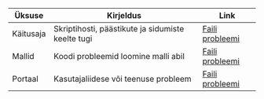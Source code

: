 Üksuse | Kirjeldus | Link
---------|-------|-----------
Käitusaja | Skriptihosti, päästikute ja sidumiste keelte tugi  | [Faili probleemi](https://github.com/Azure/azure-webjobs-sdk-script/issues)
Mallid | Koodi probleemid loomine malli abil | [Faili probleemi](https://github.com/Azure/azure-webjobs-sdk-templates/issues)
Portaal | Kasutajaliidese või teenuse probleem | [Faili probleemi](https://github.com/ProjectKudu/AzureFunctionsPortal/issues)